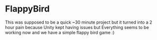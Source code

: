 # FlappyBird
This was supposed to be a quick ~30 minute project but it turned into a 2 hour pain because Unity kept having issues but Everything seems to be working now and we have a simple flappy bird game :)